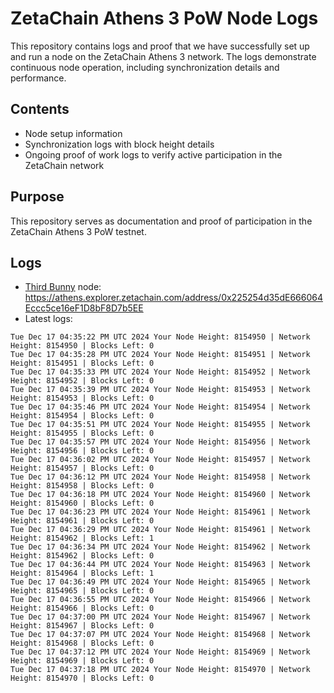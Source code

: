 # ZetaChain Athens 3 PoW Node Logs
This repository contains logs and proof that we have successfully set up and run a node on the ZetaChain Athens 3 network. The logs demonstrate continuous node operation, including synchronization details and performance.

## Contents
- Node setup information
- Synchronization logs with block height details
- Ongoing proof of work logs to verify active participation in the ZetaChain network

## Purpose
This repository serves as documentation and proof of participation in the ZetaChain Athens 3 PoW testnet.

## Logs

- [Third Bunny](https://thirdbunny.xyz/) node: https://athens.explorer.zetachain.com/address/0x225254d35dE666064Eccc5ce16eF1D8bF8D7b5EE
- Latest logs:
```
Tue Dec 17 04:35:22 PM UTC 2024 Your Node Height: 8154950 | Network Height: 8154950 | Blocks Left: 0
Tue Dec 17 04:35:28 PM UTC 2024 Your Node Height: 8154951 | Network Height: 8154951 | Blocks Left: 0
Tue Dec 17 04:35:33 PM UTC 2024 Your Node Height: 8154952 | Network Height: 8154952 | Blocks Left: 0
Tue Dec 17 04:35:39 PM UTC 2024 Your Node Height: 8154953 | Network Height: 8154953 | Blocks Left: 0
Tue Dec 17 04:35:46 PM UTC 2024 Your Node Height: 8154954 | Network Height: 8154954 | Blocks Left: 0
Tue Dec 17 04:35:51 PM UTC 2024 Your Node Height: 8154955 | Network Height: 8154955 | Blocks Left: 0
Tue Dec 17 04:35:57 PM UTC 2024 Your Node Height: 8154956 | Network Height: 8154956 | Blocks Left: 0
Tue Dec 17 04:36:02 PM UTC 2024 Your Node Height: 8154957 | Network Height: 8154957 | Blocks Left: 0
Tue Dec 17 04:36:12 PM UTC 2024 Your Node Height: 8154958 | Network Height: 8154958 | Blocks Left: 0
Tue Dec 17 04:36:18 PM UTC 2024 Your Node Height: 8154960 | Network Height: 8154960 | Blocks Left: 0
Tue Dec 17 04:36:23 PM UTC 2024 Your Node Height: 8154961 | Network Height: 8154961 | Blocks Left: 0
Tue Dec 17 04:36:29 PM UTC 2024 Your Node Height: 8154961 | Network Height: 8154962 | Blocks Left: 1
Tue Dec 17 04:36:34 PM UTC 2024 Your Node Height: 8154962 | Network Height: 8154962 | Blocks Left: 0
Tue Dec 17 04:36:44 PM UTC 2024 Your Node Height: 8154963 | Network Height: 8154964 | Blocks Left: 1
Tue Dec 17 04:36:49 PM UTC 2024 Your Node Height: 8154965 | Network Height: 8154965 | Blocks Left: 0
Tue Dec 17 04:36:55 PM UTC 2024 Your Node Height: 8154966 | Network Height: 8154966 | Blocks Left: 0
Tue Dec 17 04:37:00 PM UTC 2024 Your Node Height: 8154967 | Network Height: 8154967 | Blocks Left: 0
Tue Dec 17 04:37:07 PM UTC 2024 Your Node Height: 8154968 | Network Height: 8154968 | Blocks Left: 0
Tue Dec 17 04:37:12 PM UTC 2024 Your Node Height: 8154969 | Network Height: 8154969 | Blocks Left: 0
Tue Dec 17 04:37:18 PM UTC 2024 Your Node Height: 8154970 | Network Height: 8154970 | Blocks Left: 0
```
